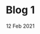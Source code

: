 ---
title: "Blog 1"
draft: false
icon: /assets/img/blogs/blog_main_1.svg
desc: Full Cycle of software development services of enterprises and small companies
image: /assets/img/blogs/small_img.svg
name: Umair shah
time: 03:23 PM
date: 12 Feb 2021
description: Lorem ipsum dolor sit amet, consectetur adipiscing elit. Nulla eu pellentesque nunc. Donec a augue ac neque auctor condimentum. Nam vehicula ex non justo auctor, nec vulputate quam porta. Duis ullamcorper massa vitae nisl facilisis iaculis. Sed nec maximus turpis. Fusce purus sem, ullamcorper non turpis in, vulputate sollicitudin turpis. Sed iaculis hendrerit felis, non tincidunt ex maximus vel. Praesent lectus nunc, pretium sit amet lacus ac, scelerisque placerat nisl. Curabitur leo lorem, pharetra et interdum nec, tincidunt ullamcorper libero. Aenean et ligula vel massa bibendum consequat. Donec porta metus vitae ultricies facilisis. Nullam sit amet euismod augue. Morbi commodo maximus pellentesque. Donec varius velit urna, non venenatis augue finibus ut. Cras ante leo, scelerisque ut mi sed, maximus porta metus. Proin purus diam, suscipit ut dictum in, gravida ut augue. Aliquam auctor et massa id porttitor. Praesent ligula ante, fermentum in tincidunt nec, hendrerit ut augue. Pellentesque porta libero nec sapien lobortis, vel mollis lacus auctor. Nulla faucibus volutpat pulvinar. Sed molestie lectus a quam pulvinar eleifend. Suspendisse aliquet, diam at blandit accumsan, lectus dolor placerat mi, et vehicula risus risus eu velit. Sed ullamcorper eros non nunc vehicula, in ultrices orci ultrices. Sed ut auctor felis. Pellentesque habitant morbi tristique senectus et netus et malesuada fames ac turpis egestas. Nulla ultricies urna tortor, in auctor velit mattis eu. Morbi at consectetur sapien. Nunc faucibus ipsum quis neque tempus molestie. Praesent imperdiet in erat a efficitur. Suspendisse eget lectus ac elit ornare volutpat. Ut ut erat a mauris cursus porttitor eget eu lorem. Nam magna turpis, mattis ut nulla vitae, dapibus volutpat tortor. Nullam eget ligula sit amet libero porta finibus non ac elit. Morbi dignissim arcu et urna finibus tristique. Praesent ac metus a velit vestibulum vulputate.
---